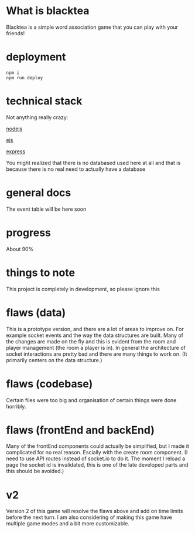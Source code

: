# What is blacktea
Blacktea is a simple word association game that you can play with your friends!

# deployment
```
npm i
npm run deploy
```
# technical stack
Not anything really crazy:			

[nodejs](https://nodejs.org/en)			

[ejs](https://www.npmjs.com/package/ejs)			

[express](https://www.npmjs.com/package/express)			

You might realized that there is no databased used here at all and that is because there is no real need to actually have a database

# general docs
The event table will be here soon

# progress
About 90%

# things to note
This project is completely in development, so please ignore this


# flaws (data)
This is a prototype version, and there are a lot of areas to improve on. For example socket events and the way the data structures are built. Many of the changes are made on the fly and this is evident from the room and player management (the room a player is in). In general the architecture of socket interactions are pretty bad and there are many things to work on. (It primarily centers on the data structure.)

# flaws (codebase)
Certain files were too big and organisation of certain things were done horribly.

# flaws (frontEnd and backEnd)
Many of the frontEnd components could actually be simplified, but I made it complicated for no real reason. Escially with the create room component. (I need to use API routes instead of socket.io to do it. The moment I reload a page the socket id is invalidated, this is one of the late developed parts and this should be avoided.)

# v2
Version 2 of this game will resolve the flaws above and add on time limits before the next turn. I am also considering of making this game have multiple game modes and a bit more customizable.